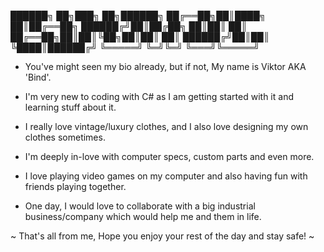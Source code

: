 ██████╗ ██╗███╗   ██╗██████╗ 
██╔══██╗██║████╗  ██║██╔══██╗
██████╔╝██║██╔██╗ ██║██║  ██║
██╔══██╗██║██║╚██╗██║██║  ██║
██████╔╝██║██║ ╚████║██████╔╝
╚═════╝ ╚═╝╚═╝  ╚═══╝╚═════╝ 
                             
- You've might seen my bio already, but if not, My name is Viktor AKA 'Bind'.

- I'm very new to coding with C# as I am getting started with it and learning stuff about it.

- I really love vintage/luxury clothes, and I also love designing my own clothes sometimes.

- I'm deeply in-love with computer specs, custom parts and even more.

- I love playing video games on my computer and also having fun with friends playing together.

- One day, I would love to collaborate with a big industrial business/company which would help me and them in life.

~ That's all from me, Hope you enjoy your rest of the day and stay safe! ~
